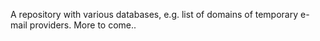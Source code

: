 A repository with various databases, e.g. list of domains of temporary e-mail providers. More to come..
